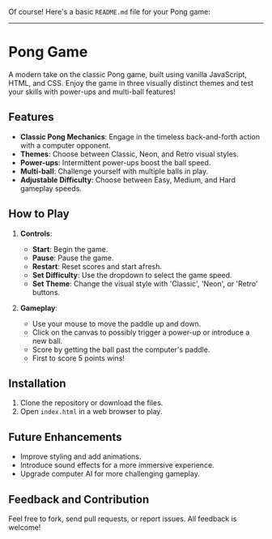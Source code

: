 Of course! Here's a basic `README.md` file for your Pong game:

---

# Pong Game

A modern take on the classic Pong game, built using vanilla JavaScript, HTML, and CSS. Enjoy the game in three visually distinct themes and test your skills with power-ups and multi-ball features!

## Features

- **Classic Pong Mechanics**: Engage in the timeless back-and-forth action with a computer opponent.
- **Themes**: Choose between Classic, Neon, and Retro visual styles.
- **Power-ups**: Intermittent power-ups boost the ball speed.
- **Multi-ball**: Challenge yourself with multiple balls in play.
- **Adjustable Difficulty**: Choose between Easy, Medium, and Hard gameplay speeds.

## How to Play

1. **Controls**:
    - **Start**: Begin the game.
    - **Pause**: Pause the game.
    - **Restart**: Reset scores and start afresh.
    - **Set Difficulty**: Use the dropdown to select the game speed.
    - **Set Theme**: Change the visual style with 'Classic', 'Neon', or 'Retro' buttons.

2. **Gameplay**:
    - Use your mouse to move the paddle up and down.
    - Click on the canvas to possibly trigger a power-up or introduce a new ball.
    - Score by getting the ball past the computer's paddle.
    - First to score 5 points wins!

## Installation

1. Clone the repository or download the files.
2. Open `index.html` in a web browser to play.

## Future Enhancements

- Improve styling and add animations.
- Introduce sound effects for a more immersive experience.
- Upgrade computer AI for more challenging gameplay.

## Feedback and Contribution

Feel free to fork, send pull requests, or report issues. All feedback is welcome!